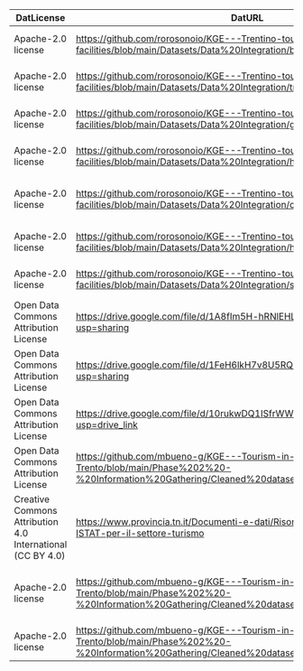 | DatLicense                                                 | DatURL                                                                                                                                            | DatKeyword                                                     | DatPublisher                 | DatCreator                    | DatOwner                      | DatLanguage | DatLevel | DatSize                          | DatName                    | DatPublication | DatDescription                                                                                                                                                                          | DatVersion | DatDomain | DatFileFormat |
|------------------------------------------------------------|---------------------------------------------------------------------------------------------------------------------------------------------------|----------------------------------------------------------------|------------------------------|-------------------------------|-------------------------------|-------------|----------|----------------------------------|----------------------------|----------------|-----------------------------------------------------------------------------------------------------------------------------------------------------------------------------------------|------------|-----------|---------------|
| Apache-2.0 license                                         | https://github.com/rorosonoio/KGE---Trentino-tourist-facilities/blob/main/Datasets/Data%20Integration/bus.csv                                     | bus,transport,trentino, trento                                 | Datascientia Foundation      | Roberta Peracchio,Hamid Omidi | Roberta Peracchio,Hamid Omidi | english     |          | 231 KB                           | bus.csv                    | 21/12/2022     | Provides information about all the bus stations in the trentino region                                                                                                                  | 1          | transport | csv           |
| Apache-2.0 license                                         | https://github.com/rorosonoio/KGE---Trentino-tourist-facilities/blob/main/Datasets/Data%20Integration/train_stations2.csv                         | train,transport,trentinto, trento                              | Datascientia Foundation      | Roberta Peracchio,Hamid Omidi | Roberta Peracchio,Hamid Omidi | english     |          | 11.8 KB                          | train_station_2.csv        | 21/12/2022     | Provides information about all the train stations in the trentino region                                                                                                                | 2          | transport | csv           |
| Apache-2.0 license                                         | https://github.com/rorosonoio/KGE---Trentino-tourist-facilities/blob/main/Datasets/Data%20Integration/gas_station.csv                             | gas station, cars, transport, trentino, trento                 | Datascientia Foundation      | Roberta Peracchio,Hamid Omidi | Roberta Peracchio,Hamid Omidi | english     |          | 2.22 KB                          | gas_station.csv            | 21/12/2022     | Provides information about  all the gas stations in the trentino region                                                                                                                 | 1          | transport | csv           |
| Apache-2.0 license                                         | https://github.com/rorosonoio/KGE---Trentino-tourist-facilities/blob/main/Datasets/Data%20Integration/hotel2.csv                                  | acommodation, holiday, hotel,trentino, trento                  | Datascientia Foundation      | Roberta Peracchio,Hamid Omidi | Roberta Peracchio,Hamid Omidi | english     |          | 29.5 KB                          | hotel_2.csv                | 21/12/2022     | Provides information about different hotels of the trentino region                                                                                                                      | 2          | tourism   | csv           |
| Apache-2.0 license                                         | https://github.com/rorosonoio/KGE---Trentino-tourist-facilities/blob/main/Datasets/Data%20Integration/campsite2.csv                               | acommodation, holiday, campsite,trentino, trento               | Datascientia Foundation      | Roberta Peracchio,Hamid Omidi | Roberta Peracchio,Hamid Omidi | english     |          | 4.22 KB                          | campsite_2.csv             | 21/12/2022     | Provides information about different campsites of the trentino region                                                                                                                   | 2          | tourism   | csv           |
| Apache-2.0 license                                         | https://github.com/rorosonoio/KGE---Trentino-tourist-facilities/blob/main/Datasets/Data%20Integration/holiday_house2.csv                          | acommodation, holiday, holiday house, trentino, trento         | Datascientia Foundation      | Roberta Peracchio,Hamid Omidi | Roberta Peracchio,Hamid Omidi | english     |          | 57.9 KB                          | holiday_house2.csv         | 21/12/2022     | Provides information about different holiday houses of the trentino region                                                                                                              | 2          | tourism   | csv           |
| Apache-2.0 license                                         | https://github.com/rorosonoio/KGE---Trentino-tourist-facilities/blob/main/Datasets/Data%20Integration/skiing_infrastructure2.csv                  | skiing, sports, holiday,  trentino, trento                     | Datascientia Foundation      | Roberta Peracchio,Hamid Omidi | Roberta Peracchio,Hamid Omidi | english     |          | 2.53 KB                          | skiing_infrastructure2.csv | 21/12/2022     | Provides information about different skiing infrastructures of the trentino region                                                                                                      | 2          | tourism   | csv           |
| Open Data Commons Attribution License                      | https://drive.google.com/file/d/1A8fIm5H-hRNlEHLaLSzzOic2gSAuQCjY/view?usp=sharing                                                                | trento, trentino, tourism, shops, outdoors, nature             | Xiaoyue Li                   | Xiaoyue Li                    | Knowdive Research group       | english     |          | 2 KB                             | pint_outdoor_shop.txt      | 06/09/2023     | Provides information about different outdoor equipment shops  of the trentino region                                                                                                    | 1          | tourism   | txt           |
| Open Data Commons Attribution License                      | https://drive.google.com/file/d/1FeH6lkH7v8U5RQBdNYuwh0rg6Z_yTy9g/view?usp=sharing                                                                | trento, trentino, natural, mountain                            | Xiaoyue Li                   | Xiaoyue Li                    | Knowdive Research group       | english     |          | 240 KB                           | point_peak.txt             | 06/09/2023     | Provides the peaks of the different mountains in the trentino region, based on Open Street Maps                                                                                         | 1          | tourism   | txt           |
| Open Data Commons Attribution License                      | https://drive.google.com/file/d/10rukwDQ1ISfrWWGbtT7s7qjg3SrlFSZh/view?usp=drive_link                                                             | trento, trentino, natural, cave                                | Xiaoyue Li                   | Xiaoyue Li                    | Knowdive Research group       | english     |          | 32 KB                            | point_cave_entrance.txt    | 06/09/2023     | Provides the points of entry of the different in the trentino region, based on Open Street Maps                                                                                         | 1          | tourism   | txt           |
| Open Data Commons Attribution License                      | https://github.com/mbueno-g/KGE---Tourism-in-Trento/blob/main/Phase%202%20-%20Information%20Gathering/Cleaned%20datasets/old_herarchies/lakes.csv | trento, trentino, natural, lake                                | Marina Bueno García          | Marina Bueno García           | Trentino.com                  | english     |          | 3.55 KB                          | lakes.csv                  | 15/12/2023     | Provides info about the different lakes in the trentino region, based on https://www.trentino.com/en/highlights/nature-and-landscape/lakes/                                             | 1          | tourism   | csv           |
| Creative Commons Attribution 4.0 International (CC BY 4.0) | https://www.provincia.tn.it/Documenti-e-dati/Risorse/Elenco-dei-referenti-ISTAT-per-il-settore-turismo                                            | tourism,trento, trentino, regions, territory                   | Provincia autonoma di Trento | Provincia autonoma di Trento  | Provincia autonoma di Trento  | italian     |          | 19 KB                            | dataset-data-61135.csv     | 12/07/2022     | Provides info about the differentresponsibles of tourisms of each of the territories within the Trentino region                                                                         | NA         | tourism   | csv           |
| Apache-2.0 license                                         | https://github.com/mbueno-g/KGE---Tourism-in-Trento/blob/main/Phase%202%20-%20Information%20Gathering/Cleaned%20datasets/tourist_trip.csv         | tourism,trento,hikes, nature, trentino                         | Lucía Trillo Carreras        | Lucía Trillo Carreras         | Komoot                        | english     |          | 2.02 KB                          | tourist_trip.csv           | 15/12/2023     | Provides info about the different hikes, levels, heights throughout the territories within the Trentino region. They were obtained through the https://www.komoot.com/discover webpage. | 5          | tourism   | csv           |
| Apache-2.0 license                                         | https://github.com/mbueno-g/KGE---Tourism-in-Trento/blob/main/Phase%202%20-%20Information%20Gathering/Cleaned%20datasets/person_tourist.csv       | tourism,trento, trentino, regions, territory, custom, personas | Marina Bueno García          | Marina Bueno García           | Marina Bueno García           | english     |          | 0,35 KB                          | person_tourist.csv         | 07/12/2023     | Provides 6 custom tourist personas for interactions within the Natural tourism Knowledge Graph                                                                                          | 2          | tourism   | csv           |
